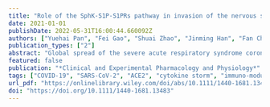 ```yaml
---
title: "Role of the SphK-S1P-S1PRs pathway in invasion of the nervous system by SARS-CoV-2 infection"
date: 2021-01-01
publishDate: 2022-05-31T16:00:44.660092Z
authors: ["Yuehai Pan", "Fei Gao", "Shuai Zhao", "Jinming Han", "Fan Chen"]
publication_types: ["2"]
abstract: "Global spread of the severe acute respiratory syndrome coronavirus 2 (SARS-CoV-2) is still ongoing. Before an effective vaccine is available, the development of potential treatments for resultant coronavirus disease 2019 (COVID-19) is crucial. One of the disease hallmarks is hyper-inflammatory responses, which usually leads to a severe lung disease. Patients with COVID-19 also frequently suffer from neurological symptoms such as acute diffuse encephalomyelitis, brain injury and psychiatric complications. The metabolic pathway of sphingosine-1-phosphate (S1P) is a dynamic regulator of various cell types and disease processes, including the nervous system. It has been demonstrated that S1P and its metabolic enzymes, regulating neuroinflammation and neurogenesis, exhibit important functions during viral infection. S1P receptor 1 (S1PR1) analogues including AAL-R and RP-002 inhibit pathophysiological responses at the early stage of H1N1 virus infection and then play a protective role. Fingolimod (FTY720) is an S1P receptor modulator and is being tested for treating COVID-19. Our review provides an overview of SARS-CoV-2 infection and critical role of the SphK-S1P-SIPR pathway in invasion of SARS-CoV-2 infection, particularly in the central nervous system (CNS). This may help design therapeutic strategies based on the S1P-mediated signal transduction, and the adjuvant therapeutic effects of S1P analogues to limit or prevent the interaction between the host and SARS-CoV-2, block the spread of the SARS-CoV-2, and consequently treat related complications in the CNS."
featured: false
publication: "*Clinical and Experimental Pharmacology and Physiology*"
tags: ["COVID-19", "SARS-CoV-2", "ACE2", "cytokine storm", "immuno-modulators", "sphingosine 1-phosphate"]
url_pdf: "https://onlinelibrary.wiley.com/doi/abs/10.1111/1440-1681.13483"
doi: "https://doi.org/10.1111/1440-1681.13483"
---
```


